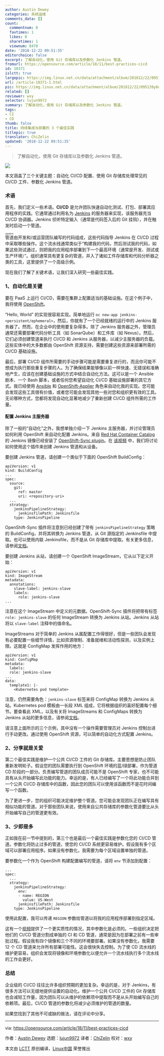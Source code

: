 ```yaml
---
author: Austin Dewey
categories: 系统运维
comments_data: []
count:
  commentnum: 0
  favtimes: 1
  likes: 0
  sharetimes: 1
  viewnum: 8478
date: '2018-12-22 09:51:35'
editorchoice: false
excerpt: 了解自动化，使用 Git 存储库以及参数化 Jenkins 管道。
fromurl: https://opensource.com/article/18/11/best-practices-cicd
id: 10371
islctt: true
largepic: https://img.linux.net.cn/data/attachment/album/201812/22/095139y6ur04x8c4mx3e6r.png
url: /article-10371-1.html
pic: https://img.linux.net.cn/data/attachment/album/201812/22/095139y6ur04x8c4mx3e6r.png.thumb.jpg
related: []
reviewer: wxy
selector: lujun9972
summary: 了解自动化，使用 Git 存储库以及参数化 Jenkins 管道。
tags:
- CI
- CD
thumb: false
title: 持续集成与部署的 3 个最佳实践
titlepic: true
translator: ChiZelin
updated: '2018-12-22 09:51:35'
---
```



> 
> 了解自动化，使用 Git 存储库以及参数化 Jenkins 管道。
> 
> 
> 


![](/data/attachment/album/201812/22/095139y6ur04x8c4mx3e6r.png)


本文涵盖了三个关键主题：自动化 CI/CD 配置、使用 Git 存储库处理常见的 CI/CD 工件、参数化 Jenkins 管道。


### 术语


首先，我们定义一些术语。**CI/CD** 是允许团队快速自动化测试、打包、部署其应用程序的实践。它通常通过利用名为 [Jenkins](https://jenkins.io/) 的服务器来实现，该服务器充当 CI/CD 协调器。Jenkins 侦听特定输入（通常是代码签入后的 Git 挂钩），并在触发时启动一个管道。


<ruby> 管道 <rt>  pipeline </rt></ruby> 由开发和/或运营团队编写的代码组成，这些代码指导 Jenkins 在 CI/CD 过程中采取哪些操作。这个流水线通常类似于“构建我的代码，然后测试我的代码，如果这些测试通过，则把我的应用程序部署到下一个最高环境（通常是开发、测试或生产环境）”。组织通常具有更复杂的管道，并入了诸如工件存储库和代码分析器之类的工具，这里提供了一个高级示例。


现在我们了解了关键术语，让我们深入研究一些最佳实践。


### 1、自动化是关键


要在 PaaS 上运行 CI/CD，需要在集群上配置适当的基础设施。在这个例子中，我将使用 [OpenShift](https://www.openshift.com/)。


“Hello, World” 的实现很容易实现。简单地运行 `oc new-app jenkins-<persistent/ephemeral>`，然后，你就有了一个已经就绪的运行中的 Jenkins 服务器了。然而，在企业中的使用要复杂得多。除了 Jenkins 服务器之外，管理员通常还需要部署代码分析工具（如 SonarQube）和工件库（如 Nexus）。然后，它们必须创建管道来执行 CI/CD 和 Jenkins 从服务器，以减少主服务器的负载。这些实体中的大多数都由 OpenShift 资源支持，需要创建这些资源来部署所需的 CI/CD 基础设施。


最后，部署 CI/CD 组件所需要的手动步骤可能是需要重复进行的，而且你可能不想成为执行那些重复步骤的人。为了确保结果能够像以前一样快速、无错误和准确地产生，应该在创建基础设施的方式中结合自动化方法。这可以是一个 Ansible 剧本、一个 Bash 脚本，或者任何您希望自动化 CI/CD 基础设施部署的其它方式。我已经使用 [Ansible](https://docs.ansible.com/) 和 [OpenShift-Applier](https://github.com/redhat-cop/openshift-applier) 角色来自动化我的实现。您可能会发现这些工具很有价值，或者您可能会发现其他一些对您和组织更有效的工具。无论哪种方式，您都将发现自动化显著地减少了重新创建 CI/CD 组件所需的工作量。


#### 配置 Jenkins 主服务器


除了一般的“自动化”之外，我想单独介绍一下 Jenkins 主服务器，并讨论管理员如何利用 OpenShift 来自动化配置 Jenkins。来自 [Red Hat Container Catalog](https://access.redhat.com/containers/?tab=overview#/registry.access.redhat.com/openshift3/jenkins-2-rhel7) 的 Jenkins 镜像已经安装了 [OpenShift-Sync plugin](https://github.com/openshift/jenkins-sync-plugin)。在 [该视频](https://www.youtube.com/watch?v=zlL7AFWqzfw) 中，我们将讨论如何使用这个插件来创建 Jenkins 管道和从设备。


要创建 Jenkins 管道，请创建一个类似于下面的 OpenShift BuildConfig：



```
apiVersion: v1
kind: BuildConfig
...
spec:  
  source:      
    git:  
      ref: master      
      uri: <repository-uri>  
  ...  
  strategy:    
    jenkinsPipelineStrategy:    
      jenkinsfilePath: Jenkinsfile      
    type: JenkinsPipeline
```

OpenShift-Sync 插件将注意到已经创建了带有 `jenkinsPipelineStrategy` 策略的 BuildConfig，并将其转换为 Jenkins 管道，从 Git 源指定的 Jenkinsfile 中提取。也可以使用内联 Jenkinsfile，而不是从 Git 存储库中提取。有关更多信息，请参阅[文档](https://docs.openshift.com/container-platform/3.11/dev_guide/dev_tutorials/openshift_pipeline.html#the-pipeline-build-config)。


要创建 Jenkins 从站，请创建一个 OpenShift ImageStream，它从以下定义开始：



```
apiVersion: v1
kind: ImageStream
metadata:
  annotations:
    slave-label: jenkins-slave
    labels:
      role: jenkins-slave
...
```

注意在这个 ImageStream 中定义的元数据。OpenShift-Sync 插件将把带有标签 `role: jenkins-slave` 的任何 ImageStream 转换为 Jenkins 从站。Jenkins 从站将以 `slave-label` 注释中的值命名。


ImageStreams 对于简单的 Jenkins 从属配置工作得很好，但是一些团队会发现有必要配置一些细节详情，比如资源限制、准备就绪和活动性探测，以及实例上限。这就是 ConfigMap 发挥作用的地方：



```
apiVersion: v1
kind: ConfigMap
metadata:
  labels:
  role: jenkins-slave
...
data:
  template1: |-
    <Kubernetes pod template>
```

注意，仍然需要角色：`jenkins-slave` 标签来将 ConfigMap 转换为 Jenkins 从站。Kubernetes pod 模板由一长段 XML 组成，它将根据组织的喜好配置每个细节。要查看此 XML，以及有关将 ImageStreams 和 ConfigMaps 转换为 Jenkins 从站的更多信息，请参阅[文档](https://docs.openshift.com/container-platform/3.11/using_images/other_images/jenkins.html#configuring-the-jenkins-kubernetes-plug-in)。


请注意上面所示的三个示例，其中没有一个操作需要管理员对 Jenkins 控制台进行手动更改。通过使用 OpenShift 资源，可以简单的自动化方式配置 Jenkins。


### 2、分享就是关爱


第二个最佳实践是维护一个公共 CI/CD 工件的 Git 存储库。主要思想是防止团队重新发明轮子。假设您的团队需要执行到 OpenShift 环境的蓝/绿部署，作为管道 CD 阶段的一部分。负责编写管道的团队成员可能不是 OpenShift 专家，也不可能具有从头开始编写此功能的能力。幸运的是，有人已经编写了一个将此功能合并到一个公共 CI/CD 存储库中的函数，因此您的团队可以使用该函数而不是花时间编写一个函数。


为了更进一步，您的组织可能决定维护整个管道。您可能会发现团队正在编写具有相似功能的管道。对于那些团队来说，使用来自公共存储库的参数化管道要比从头开始编写自己的管道更有效。


### 3、少即是多


正如我在前一节中提到的，第三个也是最后一个最佳实践是参数化您的 CI/CD 管道。参数化将防止过多的管道，使您的 CI/CD 系统更容易维护。假设我有多个区域可以部署应用程序。如果没有参数化，我需要为每个区域设置单独的管道。


要参数化一个作为 OpenShift 构建配置编写的管道，请将 `env` 节添加到配置：



```
...
spec:
  ...
  strategy:
    jenkinsPipelineStrategy:
      env:
      - name: REGION
        value: US-West          
      jenkinsfilePath: Jenkinsfile      
    type: JenkinsPipeline
```

使用此配置，我可以传递 `REGION` 参数给管道以将我的应用程序部署到指定区域。


这有一个[视频](https://www.youtube.com/watch?v=zlL7AFWqzfw)提供了一个更实质性的情况，其中参数化是必须的。一些组织决定把他们的 CI/CD 管道分割成单独的 CI 和 CD 管道，通常是因为在部署之前有一些审批过程。假设我有四个镜像和三个不同的环境要部署。如果没有参数化，我需要 12 个 CD 管道来允许所有部署可能性。这会很快失去控制。为了使 CD 流水线的维护更容易，组织会发现将镜像和环境参数化以便允许一个流水线执行多个流水线的工作会更好。


### 总结


企业级的 CI/CD 往往比许多组织预期的更加复杂。幸运的是，对于 Jenkins，有很多方法可以无缝地提供设置的自动化。维护一个公共 CI/CD 工件的 Git 存储库也会减轻工作量，因为团队可以从维护的依赖项中提取而不是从头开始编写自己的依赖项。最后，CI/CD 管道的参数化将减少必须维护的管道的数量。


如果您找到了其他不可或缺的做法，请在评论中分享。




---


via: <https://opensource.com/article/18/11/best-practices-cicd>


作者：[Austin Dewey](https://opensource.com/users/adewey) 选题：[lujun9972](https://github.com/lujun9972) 译者：[ChiZelin](https://github.com/ChiZelin) 校对：[wxy](https://github.com/wxy)


本文由 [LCTT](https://github.com/LCTT/TranslateProject) 原创编译，[Linux中国](https://linux.cn/) 荣誉推出